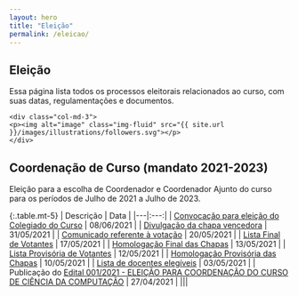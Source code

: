 ```yaml
---
layout: hero
title: "Eleição"
permalink: /eleicao/
---
```


<div class="row align-items-center pt-2 pt-lg-5 mb-5">
    <div class="col-md-9">
    <h2>Eleição</h2>
    <p class="lead">Essa página lista todos os processos eleitorais relacionados ao curso, com suas datas, regulamentações e documentos.</p>
    </div>

    <div class="col-md-3">
    <p><img alt="image" class="img-fluid" src="{{ site.url }}/images/illustrations/followers.svg"></p>
    </div>
</div>


## Coordenação de Curso (mandato 2021-2023)

Eleição para a escolha de Coordenador e Coordenador Ajunto do curso para os períodos de Julho de 2021 a Julho de 2023.

{:.table.mt-5}
| Descrição  | Data  |
|---|:---:|
| [Convocação para eleição do Colegiado do Curso](https://cdn.uffs.cc/computacao.ch/editais/CCCC-CH-001-2021/edital-CCCC-CH-001-2021-convocação-eleicao-colegiado.pdf) | 08/06/2021  |
| [Divulgação da chapa vencedora](https://cdn.uffs.cc/computacao.ch/editais/CCCC-CH-001-2021/edital-CCCC-CH-001-2021-divulgacao-chapa-vencedora.pdf) | 31/05/2021  |
| [Comunicado referente à votação](https://cdn.uffs.cc/computacao.ch/editais/CCCC-CH-001-2021/edital-CCCC-CH-001-2021-comunicado-votacao.pdf) | 20/05/2021  |
| [Lista Final de Votantes](https://cdn.uffs.cc/computacao.ch/editais/CCCC-CH-001-2021/edital-CCCC-CH-001-2021-lista-final-votantes.pdf) | 17/05/2021  |
| [Homologação Final das Chapas](https://cdn.uffs.cc/computacao.ch/editais/CCCC-CH-001-2021/edital-CCCC-CH-001-2021-homologacao-final-chapas.pdf) | 13/05/2021  |
| [Lista Provisória de Votantes](https://cdn.uffs.cc/computacao.ch/editais/CCCC-CH-001-2021/edital-CCCC-CH-001-2021-lista-provisoria-votantes.pdf) | 12/05/2021  |
| [Homologação Provisória das Chapas](https://cdn.uffs.cc/computacao.ch/editais/CCCC-CH-001-2021/edital-CCCC-CH-001-2021-homologacao-provisoria-chapas.pdf) | 10/05/2021  |
| [Lista de docentes elegíveis](https://cdn.uffs.cc/computacao.ch/editais/CCCC-CH-001-2021/edital-CCCC-CH-001-2021-docentes-elegiveis.pdf) | 03/05/2021  |
| Publicação do [Edital 001/2021 - ELEIÇÃO PARA COORDENAÇÃO DO CURSO DE CIÊNCIA DA COMPUTAÇÃO](https://cdn.uffs.cc/computacao.ch/editais/CCCC-CH-001-2021/edital-CCCC-CH-001-2021.pdf) | 27/04/2021  |
|||
